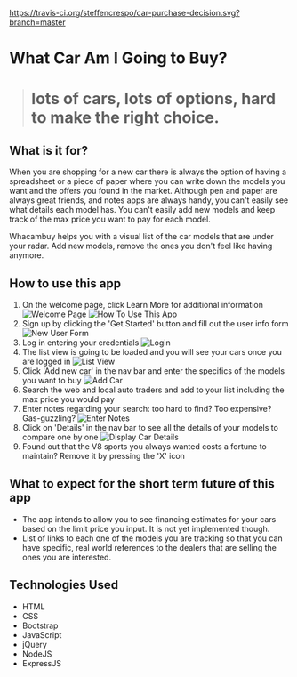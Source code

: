 https://travis-ci.org/steffencrespo/car-purchase-decision.svg?branch=master

What Car Am I Going to Buy?
===========================
> # lots of cars, lots of options, hard to make the right choice. 

What is it for?
---------------
When you are shopping for a new car there is always the option of having a spreadsheet or a piece of paper where you can write down the models you want and the offers you found in the market. Although pen and paper are always great friends, and notes apps are always handy, you can't easily see what details each model has. You can't easily add new models and keep track of the max price you want to pay for each model.

Whacambuy helps you with a visual list of the car models that are under your radar. Add new models, remove the ones you don't feel like having anymore.

How to use this app
-------------------
1. On the welcome page, click Learn More for additional information
  ![Welcome Page](/README-images/1-welcome.png "Welcome Page")
  ![How To Use This App](/README-images/2-howto.png "How To Use")
2. Sign up by clicking the 'Get Started' button and fill out the user info form
  ![New User Form](/README-images/3-signup.png "Sign Up")
3. Log in entering your credentials
  ![Login](/README-images/4-login.png "Login Page")
4. The list view is going to be loaded and you will see your cars once you are logged in
  ![List View](/README-images/5-list-view.png "List View")
5. Click 'Add new car' in the nav bar and enter the specifics of the models you want to buy
  ![Add Car](/README-images/7-add-car.png "Add Car Form")
6. Search the web and local auto traders and add to your list including the max price you would pay
7. Enter notes regarding your search: too hard to find? Too expensive? Gas-guzzling?
  ![Enter Notes](/README-images/8-edit-car.png "Edit Car Comments")
8. Click on 'Details' in the nav bar to see all the details of your models to compare one by one
  ![Display Car Details](/README-images/6-simplified-list.png "Car Details")
9. Found out that the V8 sports you always wanted costs a fortune to maintain? Remove it by pressing the 'X' icon

What to expect for the short term future of this app
----------------------------------------------------
* The app intends to allow you to see financing estimates for your cars based on the limit price you input. It is not yet implemented though.
* List of links to each one of the models you are tracking so that you can have specific, real world references to the dealers that are selling the ones you are interested.

Technologies Used
-----------------
* HTML
* CSS
* Bootstrap
* JavaScript
* jQuery
* NodeJS
* ExpressJS